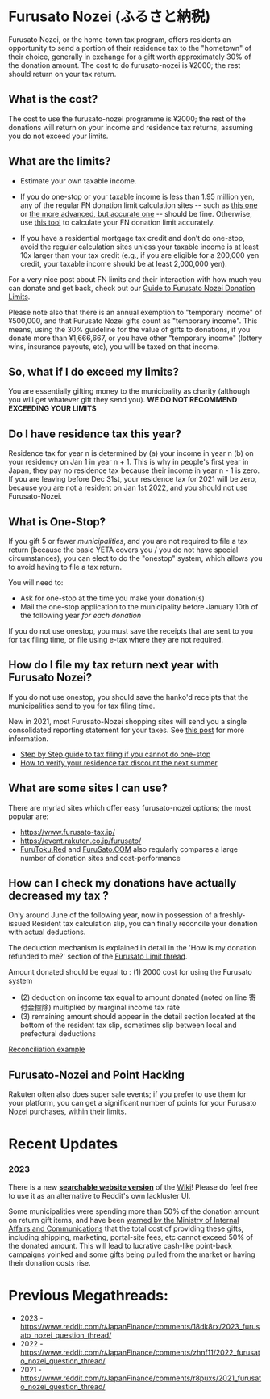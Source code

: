 # Furusato Nozei (ふるさと納税)

Furusato Nozei, or the home-town tax program, offers residents an opportunity to send a portion of their residence tax to the "hometown" of their choice, generally in exchange for a gift worth approximately 30% of the donation amount.  The cost to do furusato-nozei is ¥2000; the rest should return on your tax return.

## What is the cost?

The cost to use the furusato-nozei programme is ¥2000; the rest of the donations will return on your income and residence tax returns, assuming you do not exceed your limits.

## What are the limits?

* Estimate your own taxable income.

* If you do one-stop or your taxable income is less than 1.95 million yen, any of the regular FN donation limit calculation sites -- such as [this one](https://www.furusato-tax.jp/about/easy_simulation) or [the more advanced, but accurate one](https://www.furusato-tax.jp/about/simulation) -- should be fine. Otherwise, use [this tool](https://kaikei7.com/furusato_nouzei_keisan/) to calculate your FN donation limit accurately.

* If you have a residential mortgage tax credit and don’t do one-stop, avoid the regular calculation sites unless your taxable income is at least 10x larger than your tax credit (e.g., if you are eligible for a 200,000 yen credit, your taxable income should be at least 2,000,000 yen).

For a very nice post about FN limits and their interaction with how much you can donate and get back, check out our [Guide to Furusato Nozei Donation Limits](https://www.reddit.com/r/JapanFinance/comments/zgr11k/guide_to_furusato_nozei_donation_limits/).

Please note also that there is an annual exemption to "temporary income" of ¥500,000, and that Furusato Nozei gifts count as "temporary income".  This means, using the 30% guideline for the value of gifts to donations, if you donate more than ¥1,666,667, or you have other "temporary income" (lottery wins, insurance payouts, etc), you will be taxed on that income.

## So, what if I do exceed my limits?

You are essentially gifting money to the municipality as charity (although you will get whatever gift they send you).  **WE DO NOT RECOMMEND EXCEEDING YOUR LIMITS**

## Do I have residence tax this year?

Residence tax for year n is determined by (a) your income in year n (b) on your residency on Jan 1 in year n + 1.  This is why in people's first year in Japan, they pay no residence tax because their income in year n - 1 is zero.  If you are leaving before Dec 31st, your residence tax for 2021 will be zero, because you are not a resident on Jan 1st 2022, and you should not use Furusato-Nozei.

## What is One-Stop?

If you gift 5 or fewer *municipalities*, and you are not required to file a tax return (because the basic YETA covers you / you do not have special circumstances), you can elect to do the "onestop" system, which allows you to avoid having to file a tax return.

You will need to:

* Ask for one-stop at the time you make your donation(s)
* Mail the one-stop application to the municipality before January 10th of the following year *for each donation*

If you do not use onestop, you must save the receipts that are sent to you for tax filing time, or file using e-tax where they are not required.

## How do I file my tax return next year with Furusato Nozei?

If you do not use onestop, you should save the hanko'd receipts that the municipalities send to you for tax filing time.

New in 2021, most Furusato-Nozei shopping sites will send you a single consolidated reporting statement for your taxes.  See [this post](https://www.reddit.com/r/JapanFinance/comments/qvpj2u/new_consolidated_furusato_nozei_statements/) for more information.

* [Step by Step guide to tax filing if you cannot do one-stop](https://www.satofull.jp/static/kakutei_shinkoku.php)
* [How to verify your residence tax discount the next summer](https://web.archive.org/web/20201125192309/https://blog.furusatohonpo.jp/2019/06/12/furuatotax-juminzei/)

## What are some sites I can use?

There are myriad sites which offer easy furusato-nozei options; the most popular are:

* https://www.furusato-tax.jp/
* https://event.rakuten.co.jp/furusato/
* [FuruToku.Red](https://furusato-toku.red/furusatotax-site-hikaku-346) and [FuruSato.COM](https://furu-sato.com/total/value_rank) also regularly compares a large number of donation sites and cost-performance

## How can I check my donations have actually decreased my tax ?

Only around June of the following year, now in possession of a freshly-issued Resident tax calculation slip, you can finally reconcile your donation with actual deductions.

The deduction mechanism is explained in detail in the 'How is my donation refunded to me?' section of the [Furusato Limit thread](https://www.reddit.com/r/JapanFinance/comments/zgr11k/guide_to_furusato_nozei_donation_limits/).

Amount donated should be equal to :
(1) 2000 cost for using the Furusato system 
+ (2) deduction on income tax equal to amount donated (noted on line 寄付金控除) multiplied by marginal income tax rate 
+ (3) remaining amount should appear in the detail section located at the bottom of the resident tax slip, sometimes slip between local and prefectural deductions

[Reconciliation example](https://alexkwa.com/the-complete-guide-to-furusato-nozei/)

## Furusato-Nozei and Point Hacking

Rakuten often also does super sale events; if you prefer to use them for your platform, you can get a significant number of points for your Furusato Nozei purchases, within their limits.

# Recent Updates

### 2023

There is a new **[searchable website version](https://japanfinance.github.io/tax/residence/furusato-nozei/)** of the [Wiki](/tax/residence/furusato-nozei/)!  Please do feel free to use it as an alternative to Reddit's own lackluster UI.

Some municipalities were spending more than 50% of the donation amount on return gift items, and have been [warned by the Ministry of Internal Affairs and Communications](https://www.yomiuri.co.jp/national/20230215-OYT1T50326/) that the total cost of providing these gifts, including shipping, marketing, portal-site fees, etc cannot exceed 50% of the donated amount.  This will lead to lucrative cash-like point-back campaigns yoinked and some gifts being pulled from the market or having their donation costs rise.

# Previous Megathreads:

* 2023 - https://www.reddit.com/r/JapanFinance/comments/18dk8rx/2023_furusato_nozei_question_thread/
* 2022 - https://www.reddit.com/r/JapanFinance/comments/zhnf11/2022_furusato_nozei_question_thread/
* 2021 - https://www.reddit.com/r/JapanFinance/comments/r8puxs/2021_furusato_nozei_question_thread/
